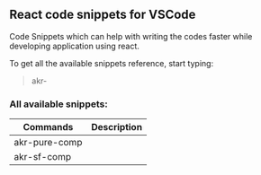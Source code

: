 ## React code snippets for VSCode
Code Snippets which can help with writing the codes faster while developing application using react.

To get all the available snippets reference, start typing:
> akr-

### All available snippets:
|Commands|Description|
|--------|--------|
|akr-pure-comp||
|akr-sf-comp||
